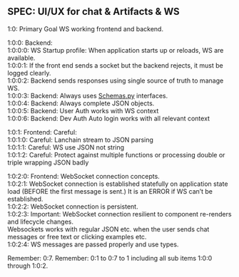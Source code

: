 ## SPEC:  UI/UX for chat & Artifacts & WS

1:0: Primary Goal WS working frontend  and backend.

1:0:0: Backend:  
1:0:0:0: WS Startup profile: When application starts up or reloads, WS are available.  
1:0:0:1: If the front end sends a socket but the backend rejects, it must be logged clearly.   
1:0:0:2: Backend sends responses using single source of truth to manage WS.   
1:0:0:3: Backend: Always uses [Schemas.py](http://Schemas.py) interfaces.   
1:0:0:4: Backend: Always complete JSON objects.  
1:0:0:5: Backend: User Auth works with WS context  
1:0:0:6: Backend: Dev Auth Auto login works with all relevant context

1:0:1: Frontend: Careful:  
1:0:1:0: Careful: Lanchain stream to JSON parsing  
1:0:1:1: Careful: WS use JSON not string  
1:0:1:2: Careful: Protect against multiple functions or processing double or triple wrapping JSON badly

1:0:2:0: Frontend: WebSocket connection concepts.  
1:0:2:1: WebSocket connection is established statefully on application state load (BEFORE the first message is sent.) It is an ERROR if WS can’t be established.  
1:0:2:2: WebSocket connection is persistent.  
1:0:2:3: Important: WebSocket connection resilient to component re-renders and lifecycle changes.  
Websockets works with regular JSON etc. when the user sends chat messages or free text or clicking examples etc.  
1:0:2:4: WS messages are passed properly and use types.

Remember: 0:7.  Remember: 0:1 to 0:7 to 1 including all sub items 1:0:0 through 1:0:2.